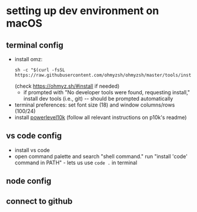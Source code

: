# setting up dev environment on macOS

## terminal config
- install omz:
    ```
    sh -c "$(curl -fsSL https://raw.githubusercontent.com/ohmyzsh/ohmyzsh/master/tools/install.sh)"
    ```
    (check https://ohmyz.sh/#install if needed)
    - if prompted with "No developer tools were found, requesting install," install dev tools (i.e., git) -- should be prompted automatically
- terminal preferences: set font size (18) and window columns/rows (100/24)
- install [powerlevel10k](https://github.com/romkatv/powerlevel10k) (follow all relevant instructions on p10k's readme)

## vs code config
- install vs code
- open command palette and search "shell command."  run "install 'code' command in PATH"
        - lets us use `code .` in terminal

## node config

## connect to github